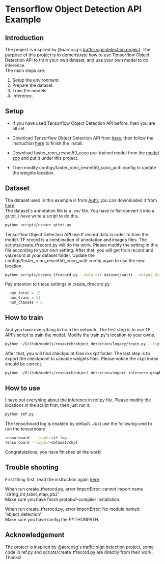 # Tensorflow Object Detection API Example

## Introduction
The project is inspired by @aarcosg's [traffic sign detection project](https://github.com/aarcosg/traffic-sign-detection). The purpose of this project is to demenstrate how to use Tensorflow Object Detection API to train your own dataset, and use your own model to do inference.  
The main steps are:  
1. Setup the environment.  
2. Prepare the dataset.   
3. Train the models.  
4. Inference.  

## Setup

- If you have used Tensorflow Object Detection API before, then you are all set.   
- Download Tensorflow Object Detection API from [here](https://github.com/tensorflow/models), then follow the instruction [here](https://github.com/tensorflow/models/blob/master/research/object_detection/g3doc/installation.md) to finish the install.

- Download faster_rcnn_resnet50_coco pre-trained model from the [model zoo](https://github.com/tensorflow/models/blob/master/research/object_detection/g3doc/detection_model_zoo.md) and put it under this project. 
- Then modify configs/faster_rcnn_resnet50_coco_autti.config to update the weights location.  


## Dataset

The dataset used in this example is from [Autti](http://autti.co/), you can downloaded it from [here](https://github.com/udacity/self-driving-car/tree/master/annotations).  
The dataset's annotation file is a .csv file. You have to fist convert it into a gt.txt. I have write a script to do this.    

```bash
python scripts/create_gttxt.py
```
Tensorflow Object Detection API use tf record data in order to train the model. TF record is a combination of annotation and images files. The scripts/create_tfrecord.py will do the work. Please modify the setting in this file according to your own setting. After that, you will get train.record and val.record at your dataset folder. Update the configs/faster_rcnn_resnet50_coco_autti.config again to use the new location.  

```bash
python scripts/create_tfrecord.py --data_dir dataset/autti --output_dir dataset/autti
```

Pay attention to these settings in create_tfrecord.py.

```python
  num_total = 12
  num_train = 11
  num_classes = 5
  ```

## How to train

And you have everything to train the network. The first step is to use TF API's script to train the model. Modify the train.py's location to your owns.   

```bash
python ~/Github/models/research/object_detection/legacy/train.py --logtostderr --pipeline_config_path configs/faster_rcnn_resnet50_coco_autti.config --train_dir dataset/autti/ckpt/
```

After that, you will find checkpoint files in ckpt folder. The last step is to export the checkpoint to useable weights files. Please notice the ckpt index should be correct.  

```bash
python ~/Github/models/research/object_detection/export_inference_graph.py --input_type image_tensor --pipeline_config_path configs/faster_rcnn_resnet50_coco_autti.config --trained_checkpoint_prefix dataset/autti/ckpt/model.ckpt-1905 --output_directory dataset/autti/exported
```

## How to use
I have put everyhing about the inference in ref.py file. Please modify the locations in the script first, then just run it.   

```bash
python ref.py
``` 

The tensorboard log is enabled by default. Just use the following cmd to run the tensorboard.    

```bash
tensorboard  --logdir=tf-log
tensorboard --logdir=dataset/ckpt
```
Congratulations, you have finished all the work!  

## Trouble shooting

First thing first, read the instruction again [here](https://github.com/tensorflow/models/blob/master/research/object_detection/g3doc/installation.md)

When run create_tfrerocd.py, error ImportError: cannot import name 'string_int_label_map_pb2'  
Make sure you have finish protobuf-compiler installation.

When run create_tfrerocd.py, error ImportError: No module named 'object_detection'  
Make sure you have config the PYTHONPATH.

## Acknowledgement
The project is inspired by @aarcosg's [traffic sign detection project](https://github.com/aarcosg/traffic-sign-detection),  some code in ref.py and scripts/create_tfrecord.py are directly from their work.   Thanks!  